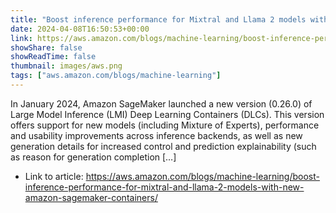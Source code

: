 ```yaml
---
title: "Boost inference performance for Mixtral and Llama 2 models with new Amazon SageMaker containers"
date: 2024-04-08T16:50:53+00:00
link: https://aws.amazon.com/blogs/machine-learning/boost-inference-performance-for-mixtral-and-llama-2-models-with-new-amazon-sagemaker-containers/
showShare: false
showReadTime: false
thumbnail: images/aws.png
tags: ["aws.amazon.com/blogs/machine-learning"]
---
```

In January 2024, Amazon SageMaker launched a new version (0.26.0) of Large Model Inference (LMI) Deep Learning Containers (DLCs). This version offers support for new models (including Mixture of Experts), performance and usability improvements across inference backends, as well as new generation details for increased control and prediction explainability (such as reason for generation completion […]

- Link to article: https://aws.amazon.com/blogs/machine-learning/boost-inference-performance-for-mixtral-and-llama-2-models-with-new-amazon-sagemaker-containers/